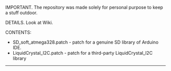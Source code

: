 IMPORTANT.
The repository was made solely for personal purpose to keep a stuff outdoor.

DETAILS.
Look at Wiki.

CONTENTS:
* SD_soft_atmega328.patch - patch for a genuine SD library of Arduino IDE.
* LiquidCrystal_I2C.patch - patch for a third-party LiquidCrystal_I2C library

---
